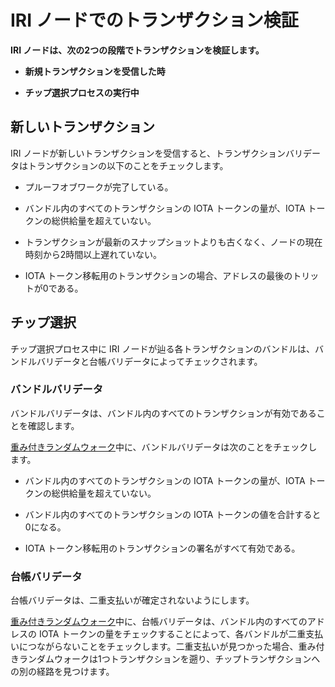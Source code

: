 # IRI ノードでのトランザクション検証
<!-- # Transaction validation in IRI nodes -->

**IRI ノードは、次の2つの段階でトランザクションを検証します。**
<!-- **IRI nodes validate transactions during the following stages: On receipt of new transactions and during the tip selection process** -->
- **新規トランザクションを受信した時**
<!-- - On receipt of new transactions -->
- **チップ選択プロセスの実行中**
<!-- - During the tip selection process -->

## 新しいトランザクション
<!-- ## New transactions -->

IRI ノードが新しいトランザクションを受信すると、トランザクションバリデータはトランザクションの以下のことをチェックします。
<!-- When an IRI node receives a new transaction, the transaction validator checks it for the following: -->

- プルーフオブワークが完了している。
<!-- - The proof of work was done -->
- バンドル内のすべてのトランザクションの IOTA トークンの量が、IOTA トークンの総供給量を超えていない。
<!-- - The value of any transaction in the bundle doesn’t exceed the total global supply -->
- トランザクションが最新のスナップショットよりも古くなく、ノードの現在時刻から2時間以上遅れていない。
<!-- - The transaction is not older than the last snapshot and not newer than two hours ahead of the node’s current time -->
- IOTA トークン移転用のトランザクションの場合、アドレスの最後のトリットが0である。
<!-- - The last trit of an address is 0 for value transactions -->

## チップ選択
<!-- ## Tip selection -->

チップ選択プロセス中に IRI ノードが辿る各トランザクションのバンドルは、バンドルバリデータと台帳バリデータによってチェックされます。
<!-- The bundles of each transaction that the IRI node traverses during the tip selection process are checked by the bundle validator and the ledger validator. -->

### バンドルバリデータ
<!-- ### Bundle validator -->

バンドルバリデータは、バンドル内のすべてのトランザクションが有効であることを確認します。
<!-- The bundle validator makes sure that all transactions in a bundle are valid. -->

[重み付きランダムウォーク](../concepts/tip-selection.md)中に、バンドルバリデータは次のことをチェックします。
<!-- During a [weighted random walk](../concepts/tip-selection.md), the bundle validator checks the bundle of transactions for the following: -->

- バンドル内のすべてのトランザクションの IOTA トークンの量が、IOTA トークンの総供給量を超えていない。
<!-- - The value of any transaction in the bundle doesn’t exceed the total global supply -->
- バンドル内のすべてのトランザクションの IOTA トークンの値を合計すると0になる。
<!-- - The total value of all transactions in the bundle is 0 (all IOTA tokens that are withdrawn are also deposited into other addresses) -->
- IOTA トークン移転用のトランザクションの署名がすべて有効である。
<!-- - Any signatures in value transactions are valid -->

### 台帳バリデータ
<!-- ### Ledger validator -->

台帳バリデータは、二重支払いが確定されないようにします。
<!-- The ledger validator makes sure that double spends are never confirmed. -->

[重み付きランダムウォーク](../concepts/tip-selection.md)中に、台帳バリデータは、バンドル内のすべてのアドレスの IOTA トークンの量をチェックすることによって、各バンドルが二重支払いにつながらないことをチェックします。二重支払いが見つかった場合、重み付きランダムウォークは1つトランザクションを遡り、チップトランザクションへの別の経路を見つけます。
<!-- During a [weighted random walk](../concepts/tip-selection.md), the ledger validator checks that each bundle does not lead to a double-spend by checking the values of all addresses in a bundle. If a double spend is found, the weighted random walk steps back one transaction and finds another route to a tip transaction. -->
